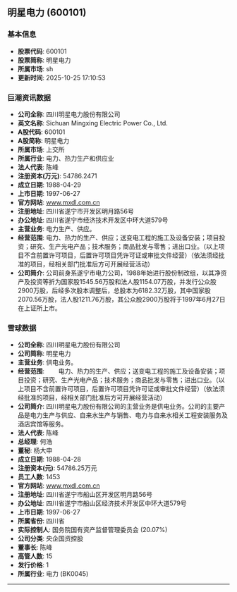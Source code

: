 ## 明星电力 (600101)

### 基本信息

- **股票代码**: 600101
- **股票简称**: 明星电力
- **所属市场**: sh
- **更新时间**: 2025-10-25 17:10:53

### 巨潮资讯数据

- **公司全称**: 四川明星电力股份有限公司
- **英文名称**: Sichuan Mingxing Electric Power Co., Ltd.
- **A股代码**: 600101
- **A股简称**: 明星电力
- **所属市场**: 上交所
- **所属行业**: 电力、热力生产和供应业
- **法人代表**: 陈峰
- **注册资本(万元)**: 54786.2471
- **成立日期**: 1988-04-29
- **上市日期**: 1997-06-27
- **官方网站**: www.mxdl.com.cn
- **注册地址**: 四川省遂宁市开发区明月路56号
- **办公地址**: 四川省遂宁市经济技术开发区中环大道579号
- **主营业务**: 电力生产、供应。
- **经营范围**: 电力、热力的生产、供应；送变电工程的施工及设备安装；项目投资；研究、生产光电产品；技术服务；商品批发与零售；进出口业。（以上项目不含前置许可项目，后置许可项目凭许可证或审批文件经营）（依法须经批准的项目，经相关部门批准后方可开展经营活动）
- **公司简介**: 公司前身系遂宁市电力公司，1988年始进行股份制改组，以其净资产及投资等折为国家股1545.56万股和法人股1154.07万股，并发行公众股2900万股，后经多次股本调整后，总股本为6182.32万股，其中国家股2070.56万股，法人股1211.76万股，其公众股2900万股将于1997年6月27日在上证所上市。

### 雪球数据

- **公司全称**: 四川明星电力股份有限公司
- **公司简称**: 明星电力
- **主营业务**: 供电业务。
- **经营范围**: 　　电力、热力的生产、供应；送变电工程的施工及设备安装；项目投资；研究、生产光电产品；技术服务；商品批发与零售；进出口业。（以上项目不含前置许可项目，后置许可项目凭许可证或审批文件经营）（依法须经批准的项目，经相关部门批准后方可开展经营活动）
- **公司简介**: 四川明星电力股份有限公司的主营业务是供电业务。公司的主要产品是电力生产与供应、自来水生产与销售、电力与自来水相关工程安装服务及酒店宾馆等服务。
- **法人代表**: 陈峰
- **总经理**: 何浩
- **董秘**: 杨大申
- **成立日期**: 1988-04-28
- **注册资本(元)**: 54786.25万元
- **员工人数**: 1453
- **官方网站**: www.mxdl.com.cn
- **注册地址**: 四川省遂宁市船山区开发区明月路56号
- **办公地址**: 四川省遂宁市船山区经济技术开发区中环大道579号
- **上市日期**: 1997-06-27
- **所属省份**: 四川省
- **实际控制人**: 国务院国有资产监督管理委员会 (20.07%)
- **公司分类**: 央企国资控股
- **董事长**: 陈峰
- **高管人数**: 15
- **发行价格**: 1
- **所属行业**: 电力 (BK0045)

---